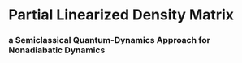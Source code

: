 # Partial Linearized Density Matrix 
### a Semiclassical Quantum-Dynamics Approach for Nonadiabatic Dynamics